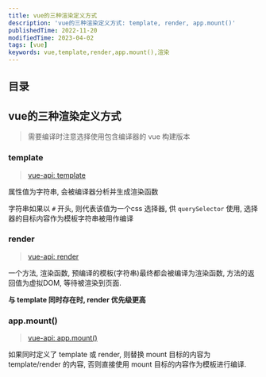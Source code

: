 ```yaml
---
title: vue的三种渲染定义方式
description: 'vue的三种渲染定义方式: template, render, app.mount()'
publishedTime: 2022-11-20
modifiedTime: 2023-04-02
tags: [vue]
keywords: vue,template,render,app.mount(),渲染
---
```


## 目录

## vue的三种渲染定义方式

> 需要编译时注意选择使用包含编译器的 vue 构建版本

### template

> [vue-api: template](https://cn.vuejs.org/api/options-rendering.html#template)

属性值为字符串, 会被编译器分析并生成渲染函数

字符串如果以 `#` 开头, 则代表该值为一个css 选择器, 供 `querySelector` 使用, 选择器的目标内容作为模板字符串被用作编译

### render

> [vue-api: render](https://cn.vuejs.org/api/options-rendering.html#render)

一个方法, 渲染函数, 预编译的模板(字符串)最终都会被编译为渲染函数,
方法的返回值为虚拟DOM, 等待被渲染到页面.

**与 template 同时存在时, render 优先级更高**

### app.mount()

> [vue-api: app.mount()](https://cn.vuejs.org/api/application.html#app-mount)

如果同时定义了 template 或 render, 则替换 mount 目标的内容为 template/render 的内容,
否则直接使用 mount 目标的内容作为模板进行编译.

